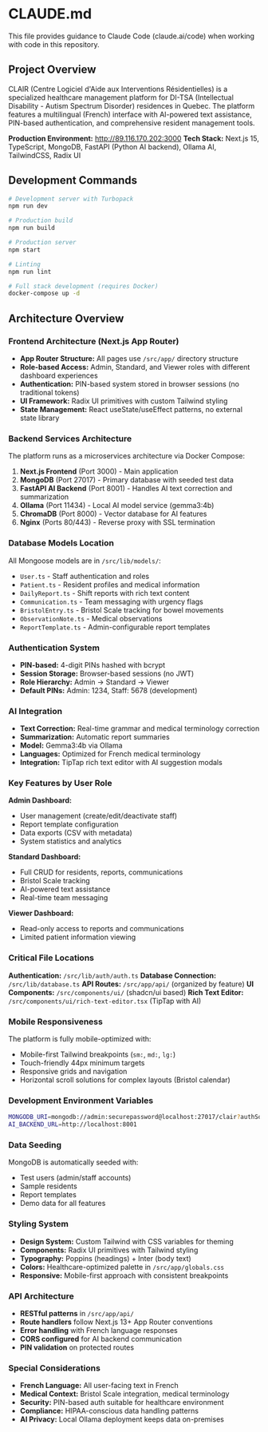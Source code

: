 # CLAUDE.md

This file provides guidance to Claude Code (claude.ai/code) when working with code in this repository.

## Project Overview

CLAIR (Centre Logiciel d'Aide aux Interventions Résidentielles) is a specialized healthcare management platform for DI-TSA (Intellectual Disability - Autism Spectrum Disorder) residences in Quebec. The platform features a multilingual (French) interface with AI-powered text assistance, PIN-based authentication, and comprehensive resident management tools.

**Production Environment:** http://89.116.170.202:3000
**Tech Stack:** Next.js 15, TypeScript, MongoDB, FastAPI (Python AI backend), Ollama AI, TailwindCSS, Radix UI

## Development Commands

```bash
# Development server with Turbopack
npm run dev

# Production build
npm run build

# Production server
npm start

# Linting
npm run lint

# Full stack development (requires Docker)
docker-compose up -d
```

## Architecture Overview

### Frontend Architecture (Next.js App Router)
- **App Router Structure:** All pages use `/src/app/` directory structure
- **Role-based Access:** Admin, Standard, and Viewer roles with different dashboard experiences
- **Authentication:** PIN-based system stored in browser sessions (no traditional tokens)
- **UI Framework:** Radix UI primitives with custom Tailwind styling
- **State Management:** React useState/useEffect patterns, no external state library

### Backend Services Architecture
The platform runs as a microservices architecture via Docker Compose:

1. **Next.js Frontend** (Port 3000) - Main application
2. **MongoDB** (Port 27017) - Primary database with seeded test data
3. **FastAPI AI Backend** (Port 8001) - Handles AI text correction and summarization
4. **Ollama** (Port 11434) - Local AI model service (gemma3:4b)
5. **ChromaDB** (Port 8000) - Vector database for AI features
6. **Nginx** (Ports 80/443) - Reverse proxy with SSL termination

### Database Models Location
All Mongoose models are in `/src/lib/models/`:
- `User.ts` - Staff authentication and roles
- `Patient.ts` - Resident profiles and medical information
- `DailyReport.ts` - Shift reports with rich text content
- `Communication.ts` - Team messaging with urgency flags
- `BristolEntry.ts` - Bristol Scale tracking for bowel movements
- `ObservationNote.ts` - Medical observations
- `ReportTemplate.ts` - Admin-configurable report templates

### Authentication System
- **PIN-based:** 4-digit PINs hashed with bcrypt
- **Session Storage:** Browser-based sessions (no JWT)
- **Role Hierarchy:** Admin → Standard → Viewer
- **Default PINs:** Admin: 1234, Staff: 5678 (development)

### AI Integration
- **Text Correction:** Real-time grammar and medical terminology correction
- **Summarization:** Automatic report summaries
- **Model:** Gemma3:4b via Ollama
- **Languages:** Optimized for French medical terminology
- **Integration:** TipTap rich text editor with AI suggestion modals

### Key Features by User Role

**Admin Dashboard:**
- User management (create/edit/deactivate staff)
- Report template configuration
- Data exports (CSV with metadata)
- System statistics and analytics

**Standard Dashboard:**
- Full CRUD for residents, reports, communications
- Bristol Scale tracking
- AI-powered text assistance
- Real-time team messaging

**Viewer Dashboard:**
- Read-only access to reports and communications
- Limited patient information viewing

### Critical File Locations

**Authentication:** `/src/lib/auth/auth.ts`
**Database Connection:** `/src/lib/database.ts`
**API Routes:** `/src/app/api/` (organized by feature)
**UI Components:** `/src/components/ui/` (shadcn/ui based)
**Rich Text Editor:** `/src/components/ui/rich-text-editor.tsx` (TipTap with AI)

### Mobile Responsiveness
The platform is fully mobile-optimized with:
- Mobile-first Tailwind breakpoints (`sm:`, `md:`, `lg:`)
- Touch-friendly 44px minimum targets
- Responsive grids and navigation
- Horizontal scroll solutions for complex layouts (Bristol calendar)

### Development Environment Variables
```bash
MONGODB_URI=mongodb://admin:securepassword@localhost:27017/clair?authSource=admin
AI_BACKEND_URL=http://localhost:8001
```

### Data Seeding
MongoDB is automatically seeded with:
- Test users (admin/staff accounts)
- Sample residents
- Report templates
- Demo data for all features

### Styling System
- **Design System:** Custom Tailwind with CSS variables for theming
- **Components:** Radix UI primitives with Tailwind styling
- **Typography:** Poppins (headings) + Inter (body text)
- **Colors:** Healthcare-optimized palette in `/src/app/globals.css`
- **Responsive:** Mobile-first approach with consistent breakpoints

### API Architecture
- **RESTful patterns** in `/src/app/api/`
- **Route handlers** follow Next.js 13+ App Router conventions
- **Error handling** with French language responses
- **CORS configured** for AI backend communication
- **PIN validation** on protected routes

### Special Considerations
- **French Language:** All user-facing text in French
- **Medical Context:** Bristol Scale integration, medical terminology
- **Security:** PIN-based auth suitable for healthcare environment
- **Compliance:** HIPAA-conscious data handling patterns
- **AI Privacy:** Local Ollama deployment keeps data on-premises